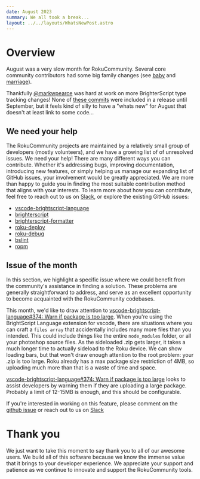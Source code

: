 ```yaml
---
date: August 2023
summary: We all took a break...
layout: ../../layouts/WhatsNewPost.astro
---
```


# Overview

August was a very slow month for RokuCommunity. Several core community contributors had some big family changes (see [baby](https://en.wikipedia.org/wiki/Infant) and [marriage](https://en.wikipedia.org/wiki/Marriage)).

Thankfully [@markwpearce](https://github.com/markwpearce) was hard at work on more BrighterScript type tracking changes! None of [these commits](https://github.com/rokucommunity/brighterscript/commits/release-0.66.0?since=2023-08-01T00:00:00Z&until=2023-08-01T23:59:59Z) were included in a release until September, but it feels kind of silly to have a "whats new" for August that doesn't at least link to some code...

## We need your help

The RokuCommunity projects are maintained by a relatively small group of developers (mostly volunteers), and we have a growing list of of unresolved issues. We need your help! There are many different ways you can contribute. Whether it's addressing bugs, improving documentation, introducing new features, or simply helping us manage our expanding list of GitHub issues, your involvement would be greatly appreciated. We are more than happy to guide you in finding the most suitable contribution method that aligns with your interests. To learn more about how you can contribute, feel free to reach out to us on [Slack](https://join.slack.com/t/rokudevelopers/shared_invite/zt-4vw7rg6v-NH46oY7hTktpRIBM_zGvwA), or explore the existing GitHub issues:

-   [vscode-brightscript-language](https://github.com/rokucommunity/vscode-brightscript-language/issues)
-   [brighterscript](https://github.com/rokucommunity/brighterscript/issues)
-   [brighterscript-formatter](https://github.com/rokucommunity/brighterscript-formatter/issues)
-   [roku-deploy](https://github.com/rokucommunity/roku-deploy/issues)
-   [roku-debug](https://github.com/rokucommunity/roku-debug/issues)
-   [bslint](https://github.com/rokucommunity/bslint/issues)
-   [ropm](https://github.com/rokucommunity/ropm/issues)

## Issue of the month

In this section, we highlight a specific issue where we could benefit from the community's assistance in finding a solution. These problems are generally straightforward to address, and serve as an excellent opportunity to become acquainted with the RokuCommunity codebases.

This month, we'd like to draw attention to [vscode-brightscript-language#374: Warn if package is too large](https://github.com/rokucommunity/vscode-brightscript-language/issues/374). When you're using the BrightScript Language extension for vscode, there are situations where you can craft a `files array` that accidentally includes many more files than you intended. This could include things like the entire `node_modules` folder, or all your photoshop source files. As the sideloaded .zip gets larger, it takes a much longer time to actually sideload to the Roku device. We can show loading bars, but that won't draw enough attention to the root problem: your .zip is too large. Roku already has a max package size restriction of 4MB, so uploading much more than that is a waste of time and space.

[vscode-brightscript-language#374: Warn if package is too large](https://github.com/rokucommunity/vscode-brightscript-language/issues/374) looks to assist developers by warning them if they are uploading a large package. Probably a limit of 12-15MB is enough, and this should be configurable.

If you're interested in working on this feature, please comment on the [github issue](https://github.com/rokucommunity/vscode-brightscript-language/issues/374) or reach out to us on [Slack](https://join.slack.com/t/rokudevelopers/shared_invite/zt-4vw7rg6v-NH46oY7hTktpRIBM_zGvwA)


# Thank you

We just want to take this moment to say thank you to all of our awesome users. We build all of this software because we know the immense value that it brings to your developer experience. We appreciate your support and patience as we continue to innovate and support the RokuCommunity tools.
